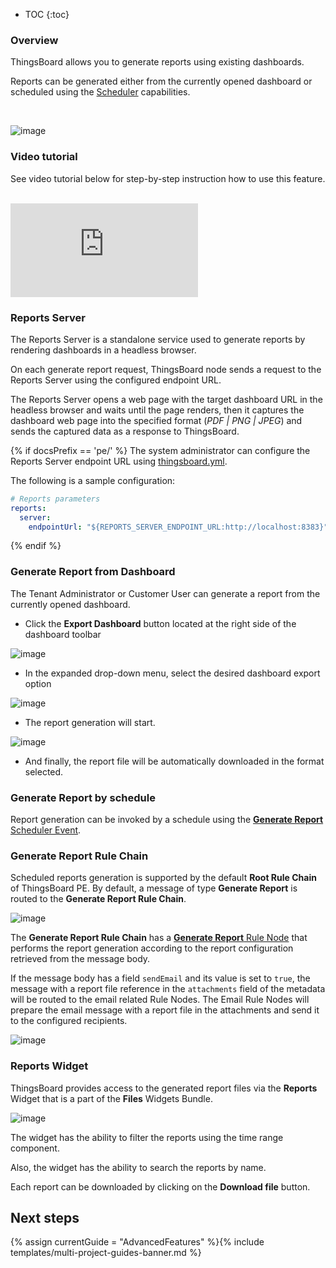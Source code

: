 * TOC
{:toc}


### Overview

ThingsBoard allows you to generate reports using existing dashboards.

Reports can be generated either from the currently opened dashboard or scheduled using the [Scheduler](/docs/{{docsPrefix}}user-guide/scheduler/#generate-report) capabilities.

<br/>

![image](https://img.thingsboard.io/user-guide/reporting.svg)

### Video tutorial

See video tutorial below for step-by-step instruction how to use this feature.

<br/>
<div id="video">  
    <div id="video_wrapper">
        <iframe src="https://www.youtube.com/embed/QTeCoe5rUF0" frameborder="0" allowfullscreen></iframe>
    </div>
</div> 

### Reports Server

The Reports Server is a standalone service used to generate reports by rendering dashboards in a headless browser.

On each generate report request, ThingsBoard node sends a request to the Reports Server using the configured endpoint URL.

The Reports Server opens a web page with the target dashboard URL in the headless browser and waits until the page renders,
then it captures the dashboard web page into the specified format (*PDF \| PNG \| JPEG*) and sends the captured data as a response to ThingsBoard.

{% if docsPrefix == 'pe/' %}
The system administrator can configure the Reports Server endpoint URL using [thingsboard.yml](/docs/{{docsPrefix}}user-guide/install/config/).

The following is a sample configuration:

```yaml
# Reports parameters
reports:
  server:
    endpointUrl: "${REPORTS_SERVER_ENDPOINT_URL:http://localhost:8383}"
```
{% endif %}

### Generate Report from Dashboard

The Tenant Administrator or Customer User can generate a report from the currently opened dashboard.

- Click the **Export Dashboard** button located at the right side of the dashboard toolbar

![image](https://img.thingsboard.io/user-guide/ui/reporting-export-dashboard-button.png)

- In the expanded drop-down menu, select the desired dashboard export option

![image](https://img.thingsboard.io/user-guide/ui/reporting-export-dashboard-options.png)

- The report generation will start.

![image](https://img.thingsboard.io/user-guide/ui/reporting-export-dashboard-progress.png)

- And finally, the report file will be automatically downloaded in the format selected.

### Generate Report by schedule

Report generation can be invoked by a schedule using the [**Generate Report** Scheduler Event](/docs/{{docsPrefix}}user-guide/scheduler/#generate-report).

### Generate Report Rule Chain

Scheduled reports generation is supported by the default **Root Rule Chain** of ThingsBoard PE.
By default, a message of type **Generate Report** is routed to the **Generate Report Rule Chain**.

![image](https://img.thingsboard.io/user-guide/ui/reporting-pe-root-rule-chain-switch.png)

The **Generate Report Rule Chain** has a [**Generate Report** Rule Node](/docs/{{docsPrefix}}user-guide/rule-engine-2-0/action-nodes/#generate-report-node)
that performs the report generation according to the report configuration retrieved from the message body.

If the message body has a field ```sendEmail``` and its value is set to ```true```,
the message with a report file reference in the ```attachments``` field of the metadata will be routed to the email related Rule Nodes.
The Email Rule Nodes will prepare the email message with a report file in the attachments and send it to the configured recipients.

![image](https://img.thingsboard.io/user-guide/ui/reporting-generate-report-rule-chain.png)

### Reports Widget

ThingsBoard provides access to the generated report files via the **Reports** Widget that is a part of the **Files** Widgets Bundle.

![image](https://img.thingsboard.io/user-guide/ui/reporting-reports-widget.png)
 
The widget has the ability to filter the reports using the time range component.

Also, the widget has the ability to search the reports by name.

Each report can be downloaded by clicking on the **Download file** button.

## Next steps

{% assign currentGuide = "AdvancedFeatures" %}{% include templates/multi-project-guides-banner.md %}
